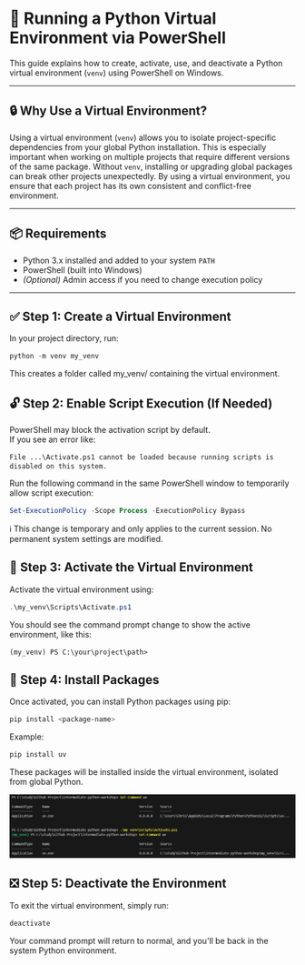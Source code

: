 # 🐍 Running a Python Virtual Environment via PowerShell

This guide explains how to create, activate, use, and deactivate a Python virtual environment (`venv`) using PowerShell on Windows.

---

## 🔒 Why Use a Virtual Environment?

Using a virtual environment (`venv`) allows you to isolate project-specific dependencies from your global Python installation. This is especially important when working on multiple projects that require different versions of the same package. Without `venv`, installing or upgrading global packages can break other projects unexpectedly. By using a virtual environment, you ensure that each project has its own consistent and conflict-free environment.

---

## 📦 Requirements

- Python 3.x installed and added to your system `PATH`
- PowerShell (built into Windows)
- *(Optional)* Admin access if you need to change execution policy

---

## ✅ Step 1: Create a Virtual Environment

In your project directory, run:

```powershell
python -m venv my_venv
```

This creates a folder called my_venv/ containing the virtual environment.

## 🔓 Step 2: Enable Script Execution (If Needed)

PowerShell may block the activation script by default.  
If you see an error like:

```text
File ...\Activate.ps1 cannot be loaded because running scripts is disabled on this system.
```

Run the following command in the same PowerShell window to temporarily allow script execution:

```powershell
Set-ExecutionPolicy -Scope Process -ExecutionPolicy Bypass
```

ℹ️ This change is temporary and only applies to the current session. No permanent system settings are modified.

## 🚀 Step 3: Activate the Virtual Environment

Activate the virtual environment using:

```powershell
.\my_venv\Scripts\Activate.ps1
```

You should see the command prompt change to show the active environment, like this:

```text
(my_venv) PS C:\your\project\path>
```

## 📂 Step 4: Install Packages

Once activated, you can install Python packages using pip:

```powershell
pip install <package-name>
```

Example:

```powershell
pip install uv
```

These packages will be installed inside the virtual environment, isolated from global Python.

![Example of installing a package in PowerShell](Screenshot.png)

## ❎ Step 5: Deactivate the Environment

To exit the virtual environment, simply run:

```powershell
deactivate
```

Your command prompt will return to normal, and you'll be back in the system Python environment.
